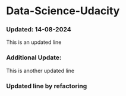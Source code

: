 # Data-Science-Udacity

### Updated: 14-08-2024

This is an updated line

### Additional Update:

This is another updated line

### Updated line by refactoring
